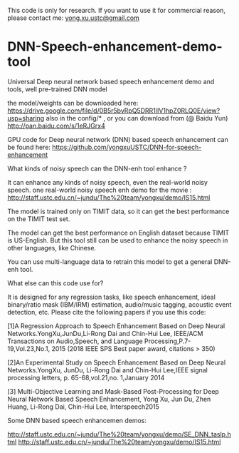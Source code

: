 This code is only for research. If you want to use it for commercial reason, please contact me: yong.xu.ustc@gmail.com

# DNN-Speech-enhancement-demo-tool
Universal Deep neural network based speech enhancement demo and tools, well pre-trained DNN model

the model/weights can be downloaded here: https://drive.google.com/file/d/0B5r5bvRpQ5DRR1lIV1hpZ0RLQ0E/view?usp=sharing 
also in the config/*   , or you can download from  (@ Baidu Yun) http://pan.baidu.com/s/1eRJGrx4

GPU code for Deep neural network (DNN) based speech enhancement can be found here: https://github.com/yongxuUSTC/DNN-for-speech-enhancement

What kinds of noisy speech can the DNN-enh tool enhance ?

It can enhance any kinds of noisy speech, even the real-world noisy speech. one real-world noisy speech enh demo for the movie : http://staff.ustc.edu.cn/~jundu/The%20team/yongxu/demo/IS15.html

The model is trained only on TIMIT data, so it can get the best performance on the TIMIT test set.

The model can get the best performance on English dataset because TIMIT is US-English. But this tool still can be used to enhance the noisy speech in other languages, like Chinese.

You can use multi-language data to retrain this model to get a general DNN-enh tool.

What else can this code use for?

It is designed for any regression tasks, like speech enhancement, ideal binary/ratio mask (IBM/IRM) estimation, audio/music tagging, acoustic event detection, etc.
Please cite the following papers if you use this code:

[1]A Regression Approach to Speech Enhancement Based on Deep Neural Networks.YongXu,JunDu,Li-Rong Dai and Chin-Hui Lee, IEEE/ACM Transactions on Audio,Speech, and Language Processing,P.7-19,Vol.23,No.1, 2015 (2018 IEEE SPS Best paper award, citations > 350)

[2]An Experimental Study on Speech Enhancement Based on Deep Neural Networks.YongXu, JunDu, Li-Rong Dai and Chin-Hui Lee,IEEE signal processing letters, p. 65-68,vol.21,no. 1,January 2014

[3] Multi-Objective Learning and Mask-Based Post-Processing for Deep Neural Network Based Speech Enhancement, Yong Xu, Jun Du, Zhen Huang, Li-Rong Dai, Chin-Hui Lee, Interspeech2015

Some DNN based speech enhancemen demos:

http://staff.ustc.edu.cn/~jundu/The%20team/yongxu/demo/SE_DNN_taslp.html http://staff.ustc.edu.cn/~jundu/The%20team/yongxu/demo/IS15.html
